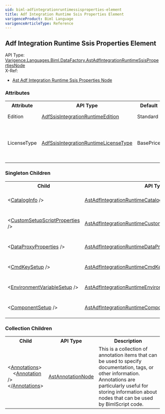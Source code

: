 ```yaml
---
uid: biml-adfintegrationruntimessisproperties-element
title: Adf Integration Runtime Ssis Properties Element
varigenceProduct: Biml Language
varigenceArticleType: Reference
---
```

## Adf Integration Runtime Ssis Properties Element<div class="AssemblyInfoGroup"><div class="CrossReferenceGroup"><div class="CrossReferenceHeader">API Type:</div><div class="CrossReferenceValue"><a href="../api-reference/Varigence.Languages.Biml.DataFactory.AstAdfIntegrationRuntimeSsisPropertiesNode.html">Varigence.Languages.Biml.DataFactory.AstAdfIntegrationRuntimeSsisPropertiesNode</a></div></div><div class="CrossReferenceGroup"><div class="CrossReferenceHeader">X-Ref:</div><ul class="xrefRow"><li><a class='xref' href ="Varigence.Languages.Biml.DataFactory.AstAdfIntegrationRuntimeSsisPropertiesNode.html">Ast Adf Integration Runtime Ssis Properties Node</a></li></ul></div></div><div class="AttributeGroup"><h3>Attributes</h3><table id="AttributeList" class="AttributeList"><tbody><tr><th class="AttributeNameColumnHeader">Attribute</th><th class="AttributeTypeColumnHeader">API Type</th><th class="AttributeDefaultColumnHeader">Default</th><th class="AttributeSummaryColumnHeader">Description</th></tr><tr class="ad0"><td class="AttributeName">Edition</td><td class="AttributeType"><a href="../api-reference/Varigence.Languages.Biml.DataFactory.AdfSsisIntegrationRuntimeEdition.html">AdfSsisIntegrationRuntimeEdition</a></td><td class="AttributeDefault">Standard</td><td class="AttributeSummary"><div class ="SummaryItem">Ssis IR edition. </div></td></tr><tr class="ad1"><td class="AttributeName">LicenseType</td><td class="AttributeType"><a href="../api-reference/Varigence.Languages.Biml.DataFactory.AdfSsisIntegrationRuntimeLicenseType.html">AdfSsisIntegrationRuntimeLicenseType</a></td><td class="AttributeDefault">BasePrice</td><td class="AttributeSummary"><div class ="SummaryItem">License type for when user brings their own license scenario. </div></td></tr></tbody></table></div><div class="ChildGroup">### Singleton Children<table id="ChildList" class="ChildList"><tbody><tr><th class="ChildNameColumnHeader">Child</th><th class="ChildTypeColumnHeader">API Type</th><th class="ChildSummaryColumnHeader">Description</th></tr><tr class="cd0"><td class="ChildName"><span class="punc">&lt;</span><a href=Varigence.Languages.Biml.DataFactory.AstAdfIntegrationRuntimeCatalogInfoNode.html">CatalogInfo</a><span class="punc"> /&gt;</span></td><td class="ChildType"><a href="../api-reference/Varigence.Languages.Biml.DataFactory.AstAdfIntegrationRuntimeCatalogInfoNode.html">AstAdfIntegrationRuntimeCatalogInfoNode</a></td><td class="ChildSummary">AstAdfIntegrationRuntimeCatalogInfoNode objects correspond directly to SSIS catalog info properties for managed integration runtimes in Azure Data Factory. </td></tr><tr class="cd1"><td class="ChildName"><span class="punc">&lt;</span><a href=Varigence.Languages.Biml.DataFactory.AstAdfIntegrationRuntimeCustomSetupScriptPropertiesNode.html">CustomSetupScriptProperties</a><span class="punc"> /&gt;</span></td><td class="ChildType"><a href="../api-reference/Varigence.Languages.Biml.DataFactory.AstAdfIntegrationRuntimeCustomSetupScriptPropertiesNode.html">AstAdfIntegrationRuntimeCustomSetupScriptPropertiesNode</a></td><td class="ChildSummary">AstAdfIntegrationRuntimeCustomSetupScriptPropertiesNode objects correspond directly to custom setup script properties for managed integration runtimes in Azure Data Factory. </td></tr><tr class="cd0"><td class="ChildName"><span class="punc">&lt;</span><a href=Varigence.Languages.Biml.DataFactory.AstAdfIntegrationRuntimeDataProxyPropertiesNode.html">DataProxyProperties</a><span class="punc"> /&gt;</span></td><td class="ChildType"><a href="../api-reference/Varigence.Languages.Biml.DataFactory.AstAdfIntegrationRuntimeDataProxyPropertiesNode.html">AstAdfIntegrationRuntimeDataProxyPropertiesNode</a></td><td class="ChildSummary">AstAdfIntegrationRuntimeDataProxyPropertiesNode objects correspond directly to data proxy properties for managed integration runtimes in Azure Data Factory. </td></tr><tr class="cd1"><td class="ChildName"><span class="punc">&lt;</span><a href=Varigence.Languages.Biml.DataFactory.AstAdfIntegrationRuntimeCmdKeySetupNode.html">CmdKeySetup</a><span class="punc"> /&gt;</span></td><td class="ChildType"><a href="../api-reference/Varigence.Languages.Biml.DataFactory.AstAdfIntegrationRuntimeCmdKeySetupNode.html">AstAdfIntegrationRuntimeCmdKeySetupNode</a></td><td class="ChildSummary">AstAdfIntegrationRuntimeCmdKeySetupNode objects correspond directly to Cmd Key setups for managed integration runtimes in Azure Data Factory. </td></tr><tr class="cd0"><td class="ChildName"><span class="punc">&lt;</span><a href=Varigence.Languages.Biml.DataFactory.AstAdfIntegrationRuntimeEnvironmentVariableSetupNode.html">EnvironmentVariableSetup</a><span class="punc"> /&gt;</span></td><td class="ChildType"><a href="../api-reference/Varigence.Languages.Biml.DataFactory.AstAdfIntegrationRuntimeEnvironmentVariableSetupNode.html">AstAdfIntegrationRuntimeEnvironmentVariableSetupNode</a></td><td class="ChildSummary">AstAdfIntegrationRuntimeEnvironmentVariableSetupNode objects correspond directly to Environment variable setups for managed integration runtimes in Azure Data Factory. </td></tr><tr class="cd1"><td class="ChildName"><span class="punc">&lt;</span><a href=Varigence.Languages.Biml.DataFactory.AstAdfIntegrationRuntimeComponentSetupNode.html">ComponentSetup</a><span class="punc"> /&gt;</span></td><td class="ChildType"><a href="../api-reference/Varigence.Languages.Biml.DataFactory.AstAdfIntegrationRuntimeComponentSetupNode.html">AstAdfIntegrationRuntimeComponentSetupNode</a></td><td class="ChildSummary">AstAdfIntegrationRuntimeComponentSetupNode objects correspond directly to Component Setup properties for managed integration runtimes in Azure Data Factory. </td></tr></tbody></table></div><div class="ChildGroup">### Collection Children<table id="ChildList" class="ChildList"><tbody><tr><th class="ChildNameColumnHeader">Child</th><th class="ChildTypeColumnHeader">API Type</th><th class="ChildSummaryColumnHeader">Description</th></tr><tr class="cd0"><td class="ChildName"><span class="punc">&lt;</span><a href=Varigence.Languages.Biml.AstNode_Annotations.html">Annotations</a><span class="punc">&gt;</span><br />&nbsp;&nbsp;&nbsp;&nbsp;<span class="punc">&lt;</span><a href=Varigence.Languages.Biml.AstAnnotationNode.html">Annotation</a> <span class="punc">/&gt;</span><br /><span class="punc">&lt;/</span><a href=Varigence.Languages.Biml.AstNode_Annotations.html">Annotations</a><span class="punc">&gt;</span></td><td class="ChildType"><a href="../api-reference/Varigence.Languages.Biml.AstAnnotationNode.html">AstAnnotationNode</a></td><td class="ChildSummary"><div class ="SummaryItem">This is a collection of annotation items that can be used to specify documentation, tags, or other information.  Annotations are particularly useful for storing information about nodes that can be used by BimlScript code. </div> </td></tr></tbody></table></div>
